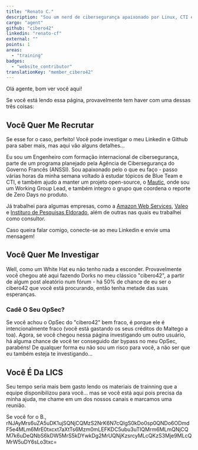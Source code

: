 ```yaml
---
title: "Renato C."
description: "Sou um nerd de cibersegurança apaixonado por Linux, CTI e ensinar."
cargo: "agent"
github: "cibero42"
linkedin: "renato-cf"
external: ""
points: 1
areas:
  - "training"
badges:
  - "website_contributor"
translationKey: "member_cibero42"
---
```

Olá agente, bom ver você aqui!

Se você está lendo essa página, provavelmente tem haver com uma dessas três coisas:

## Você Quer Me Recrutar
Se esse for o caso, perfeito! Você pode investigar o meu Linkedin e Github para saber mais, mas aqui vão alguns detalhes...

Eu sou um Engenheiro com formação internacional de cibersegurança, parte de um programa planejado pela Agência de Cibersegurança do Governo Francês (ANSSI). Sou apaixonado pelo o que eu faço - passo várias horas da minha semana voltado à estudar tópicos de Blue Team e CTI, e também ajudo a manter um projeto open-source, o [Mautic](https://mautic.org), onde sou um Working Group Lead, e também integro o grupo que coordena o reporte de Zero Days no produto.

Já trabalhei para algumas empresas, como a [Amazon Web Services](https://aws.amazon.com/), [Valeo](https://www.valeo.com/) e [Instituro de Pesquisas Eldorado](https://www.eldorado.org.br/), além de outras nas quais eu trabalhei como consultor.

Caso queira falar comigo, conecte-se ao meu Linkedin e envie uma mensagem!

## Você Quer Me Investigar
Well, como um White Hat eu não tenho nada a esconder. Provavelmente você chegou até aqui fazendo Dorks no meu clássico "cibero42", a partir de algum post aleatório num fórum - há 50% de chance de eu ser o cibero42 que você está procurando, então tenha metade das suas esperanças.

### Cadê O Seu OpSec?
Se você achou o OpSec do "cibero42" bem fraco, é porque ele é intencionalmente fraco (você está gastando os seus créditos do Maltego a toa). Agora, se você chegou nessa página investigando um outro usuário, há alguma chance de você ter conseguido dar bypass no meu OpSec, parabéns! De qualquer forma eu não sou um risco para você, a não ser que eu também esteja te investigando...

## Você É  Da LICS
Seu tempo seria mais bem gasto lendo os materiais de trainning que a equipe disponibilizou para você... mas se você está aqui pois precisa da minha ajuda, me chame em um dos nossos canais e marcamos uma reunião.

Se você for o B., rNJAyMrs6uZA5uDK1ujSQNjCQMzS2NrK6N7cQIgS0kDo0sp0QNDo6ODmdF5e4MLm6MrE0txcxt7aXtTs6Mzm0mLEFKDC5ubu3uTIQMrm6MLmQNjCQM7k6uDeQNbS6kDW5MrS5kDYwkDg2MrUQNjKzsrcyMLcQKzS3Mje9MLcQMrW5uDY6sLo3txc=
